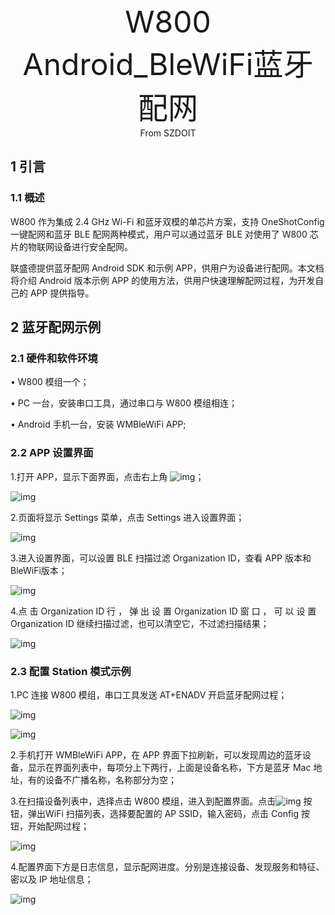 <center><font size=10> W800 Android_BleWiFi蓝牙配网</center></font>
<center> From SZDOIT</center>

## 1 引言

### 1.1 概述

W800 作为集成 2.4 GHz Wi-Fi 和蓝牙双模的单芯片方案，支持 OneShotConfig 一键配网和蓝牙 BLE 配网两种模式，用户可以通过蓝牙 BLE 对使用了 W800 芯片的物联网设备进行安全配网。

联盛德提供蓝牙配网 Android SDK 和示例 APP，供用户为设备进行配网。本文档将介绍 Android 版本示例 APP 的使用方法，供用户快速理解配网过程，为开发自己的 APP 提供指导。

## 2 蓝牙配网示例

### 2.1 硬件和软件环境

• W800 模组一个；

• PC 一台，安装串口工具，通过串口与 W800 模组相连；

• Android 手机一台，安装 WMBleWiFi APP;

### 2.2 APP 设置界面

1.打开 APP，显示下面界面，点击右上角 ![img](wps1.png)；



![img](wps2.png)

2.页面将显示 Settings 菜单，点击 Settings 进入设置界面；

![img](wps3.png)

3.进入设置界面，可以设置 BLE 扫描过滤 Organization ID，查看 APP 版本和 BleWiFi版本；



![img](wps4.png)

4.点 击 Organization ID 行 ， 弹 出 设 置 Organization ID 窗 口 ， 可 以 设 置Organization ID 继续扫描过滤，也可以清空它，不过滤扫描结果；



![img](wps5.png)

### 2.3 配置 Station 模式示例

1.PC 连接 W800 模组，串口工具发送 AT+ENADV 开启蓝牙配网过程；



![img](wps6.png)

![img](wps7.png)

2.手机打开 WMBleWiFi APP，在 APP 界面下拉刷新，可以发现周边的蓝牙设备，显示在界面列表中，每项分上下两行，上面是设备名称，下方是蓝牙 Mac 地址，有的设备不广播名称，名称部分为空；

3.在扫描设备列表中，选择点击 W800 模组，进入到配置界面。点击![img](wps8.png) 按钮，弹出WiFi 扫描列表，选择要配置的 AP SSID，输入密码，点击 Config 按钮，开始配网过程；



![img](wps9.png)

4.配置界面下方是日志信息，显示配网进度。分别是连接设备、发现服务和特征、密以及 IP 地址信息；



![img](wps10.png)



